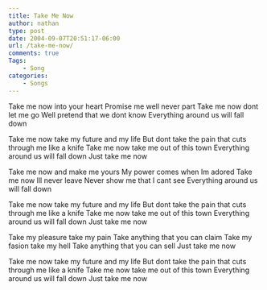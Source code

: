 ```yaml
---
title: Take Me Now
author: nathan
type: post
date: 2004-09-07T20:51:17-06:00
url: /take-me-now/
comments: true
Tags:
    - Song
categories:
    - Songs
---
```

Take me now into your heart
Promise me well never part
Take me now dont let me go
Well pretend that we dont know
Everything around us will fall down

Take me now take my future and my life
But dont take the pain that cuts through me like a knife
Take me now take me out of this town
Everything around us will fall down
Just take me now

Take me now and make me yours
My power comes when Im adored
Take me now Ill never leave
Never show me that I cant see
Everything around us will fall down

Take me now take my future and my life
But dont take the pain that cuts through me like a knife
Take me now take me out of this town
Everything around us will fall down
Just take me now

Take my pleasure take my pain
Take anything that you can claim
Take my fasion take my hell
Take anything that you can sell
Just take me now

Take me now take my future and my life
But dont take the pain that cuts through me like a knife
Take me now take me out of this town
Everything around us will fall down
Just take me now
